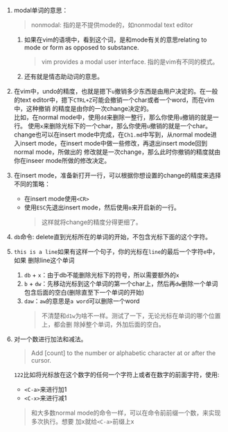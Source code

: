 1. modal单词的意思：

   > nonmodal: 指的是不提供mode的，如nonmodal text editor

   1. 如果在vim的语境中，看到这个词，是和mode有关的意思relating to mode or form
      as opposed to substance.

	  > vim provides a modal user interface. 指的是vim有不同的模式。
	  
   2. 还有就是情态助动词的意思。

2. 在vim中，undo的精度，也就是摁下`u`撤销多少东西是由用户决定的。在一般的text 
   editor中，摁下`CTRL+Z`可能会撤销一个char或者一个word，而在vim中，这种撤销
   的精度是由你的一次change决定的。<br>
   比如，在normal mode中，使用`dd`来删除一整行，那么你使用`u`撤销的就是一行。
   使用`x`来删除光标下的一个char，那么你使用`u`撤销的就是一个char。<br>
   change也可以在insert mode中完成，在`Ch1.md`中写到，从normal mode进入insert
   mode，在insert mode中做一些修改，再退出insert mode回到normal mode，所做出的
   修改就是一次change，那么此时你撤销的精度就由你在inseer mode所做的修改决定。

3. 在insert mode，准备新打开一行，可以根据你想设置的change的精度来选择不同的策略：
   * 在insert mode使用`<CR>`
   * 使用`ESC`先退出insert mode，然后使用`o`来开启新的一行。
     > 这样就将change的精度分得更细了。

4. `db`命令: delete直到光标所在的单词的开始，不包含光标下面的这个字符。

5. `this is a line`如果有这样一个句子，你的光标在`line`的最后一个字符`e`中，如果
   删除line这个单词

   1. `db` + `x`：由于db不能删除光标下的符号，所以需要额外的`x`
   2. `b` + `dw`：先移动光标到这个单词的第一个char上，然后再`dw`删除一个单词
      包含后面的空白(删除直至下一个单词的开始)
   3. `daw`：`aw`的意思是`a word`可以删除一个word
      > 不清楚和`d1w`为啥不一样。测试了一下，无论光标在单词的哪个位置上，都会删
	    除掉整个单词，外加后面的空白。


6. 对一个数进行加法和减法。

   > Add [count] to the number or alphabetic character at or after the cursor.

   `122`比如将光标放在这个数字的任何一个字符上或者在数字的前面字符，使用:<br>
   * `<C-a>`来进行加1
   * `<C-x>`来进行减1
   > 和大多数normal mode的命令一样，可以在命令前前缀一个数，来实现多次执行。想要
     加x就给`<C-a>`前缀上x



